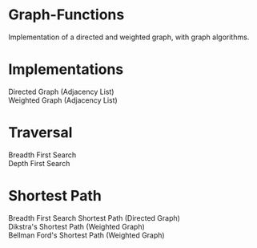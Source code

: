# Graph-Functions
Implementation of a directed and weighted graph, with graph algorithms.
# Implementations
Directed Graph (Adjacency List)  
Weighted Graph (Adjacency List)
# Traversal
Breadth First Search  
Depth First Search
# Shortest Path
Breadth First Search Shortest Path (Directed Graph)  
Dikstra's Shortest Path (Weighted Graph)  
Bellman Ford's Shortest Path (Weighted Graph)
